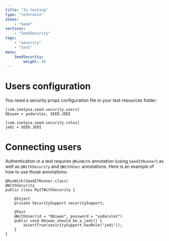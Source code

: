 ```yaml
---
title: "In testing"
type: "reference"
zones:
    - "Seed"
sections:
    - "SeedSecurity"
tags:
    - "security"
    - "test"
menu:
    SeedSecurity:
        weight: 40
---
```


# Users configuration

You need a security props configuration file in your test resources folder:

	[com.inetpsa.seed.security.users]
	Obiwan = yodarulez, SEED.JEDI

	[com.inetpsa.seed.security.roles]
	jedi = SEED.JEDI

# Connecting users

Authentication in a test requires `@RunWith` annotation (using `SeedItRunner`) as well as `@WithSecurity` and `@WithUser` annotations. 
Here is an example of how to use those annotations:

	@RunWith(SeedITRunner.class)
	@WithSecurity
	public class MyITWithSecurity {

	    @Inject
	    private SecuritySupport securitySupport;

	    @Test
	    @WithUser(id = "Obiwan", password = "yodarulez")
	    public void Obiwan_should_be_a_jedi() {
	        assertTrue(securitySupport.hasRole("jedi"));
	    }
	}

